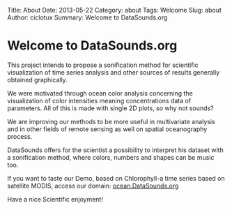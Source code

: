 Title: About
Date: 2013-05-22
Category: about
Tags: Welcome
Slug: about
Author: ciclotux
Summary: Welcome to DataSounds.org

Welcome to DataSounds.org
=========================

This project intends to propose a sonification method for 
scientific visualization of time series analysis and other 
sources of results generally obtained graphically.

We were motivated through ocean color analysis concerning 
the visualization of color intensities meaning concentrations 
data of parameters. 
All of this is made with single 2D plots, so why not sounds?

We are improving our methods to be more useful in multivariate 
analysis and in other fields of remote sensing as well on spatial 
oceanography process.

DataSounds offers for the scientist a possibility to interpret his 
dataset with a sonification method, where colors, numbers and shapes 
can be music too.

If you want to taste our Demo, based on Chlorophyll-a time series 
based on satellite MODIS, access our domain: [ocean.DataSounds.org](http://ocean.datasounds.org)

Have a nice Scientific enjoyment!
